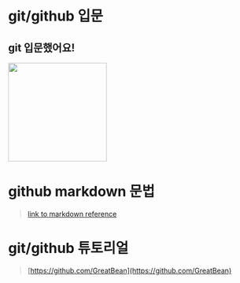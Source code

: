 # git/github 입문
## git 입문했어요!
<img src = "https://octodex.github.com/images/welcometocat.png" height="200">


# github markdown 문법
>[link to markdown reference](https://guides.github.com/features/mastering-markdown/)



 
# git/github 튜토리얼
>[https://github.com/GreatBean](https://github.com/GreatBean)

